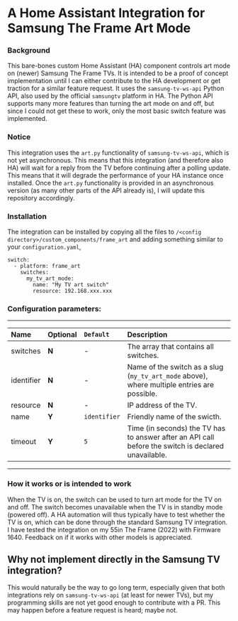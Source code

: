 # A Home Assistant Integration for Samsung The Frame Art Mode

### Background

This bare-bones custom Home Assistant (HA) component controls art mode on (newer) Samsung The Frame TVs. It is intended to be a proof of concept implementation until I can either contribute to the HA development or get traction for a similar feature request. It uses the `samsung-tv-ws-api` Python API, also used by the official `samsungtv` platform in HA. The Python API supports many more features than turning the art mode on and off, but since I could not get these to work, only the most basic switch feature was implemented.

### Notice

This integration uses the `art.py` functionality of `samsung-tv-ws-api`, which is not yet asynchronous. This means that this integration (and therefore also HA) will wait for a reply from the TV before continuing after a polling update. This means that it will degrade the performance of your HA instance once installed. Once the `art.py` functionality is provided in an asynchronous version (as many other parts of the API already is), I will update this repository accordingly.

### Installation

The integration can be installed by copying all the files to `/<config directory>/custom_components/frame_art`  and adding something similar to your `configuration.yaml`,

```
switch:
  - platform: frame_art
    switches:
      my_tv_art_mode:
        name: "My TV art switch"
        resource: 192.168.xxx.xxx
```
### Configuration parameters:
---
| Name | Optional | `Default` | Description |
| :---- | :---- | :------- | :----------- |
| switches | **N** | - | The array that contains all switches.|
| identifier | **N** | - | Name of the switch as a slug (`my_tv_art_mode` above), where multiple entries are possible. |
| resource | **N**| - | IP address of the TV.|
| name | **Y** | `identifier` | Friendly name of the swicth.|
| timeout | **Y** | `5` | Time (in seconds) the TV has to answer after an API call before the switch is declared unavailable. |
---

### How it works or is intended to work

When the TV is on, the switch can be used to turn art mode for the TV on and off. The switch becomes unavailable when the TV is in standby mode (powered off). A HA automation will thus typically have to test whether the TV is on, which can be done through the standard Samsung TV integration. I have tested the integration on my 55in The Frame (2022) with Firmware 1640. Feedback on if it works with other models is appreciated.



## Why not implement directly in the Samsung TV integration?

This would naturally be the way to go long term, especially given that both integrations rely on  `samsung-tv-ws-api` (at least for newer TVs), but my programming skills are not yet good enough to contribute with a PR. This may happen before a feature request is heard; maybe not.

